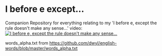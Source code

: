 # I before e except...
Companion Repository for everything relating to my 'I before e, except the rule doesn't make any sense...' video:
[![I before e, except the rule doesn't make any sense...](https://img.youtube.com/vi/5tYFoV8xudE/0.jpg)](https://www.youtube.com/watch?v=5tYFoV8xudE)


words_alpha.txt from https://github.com/dwyl/english-words/blob/master/words_alpha.txt
